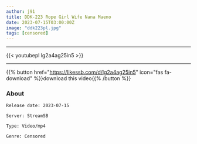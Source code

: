 ```yaml
---
author: j91
title: DDK-223 Rope Girl Wife Nana Maeno
date: 2023-07-15T03:00:00Z
image: "ddk223pl.jpg"
tags: [censored]
---
```

___

{{< youtubepl lg2a4ag25in5 >}}
___

{{% button href="https://likessb.com/d/lg2a4ag25in5" icon="fas fa-download" %}}download this video{{% /button %}}
### About

`Release date: 2023-07-15`

`Server: StreamSB`

`Type: Video/mp4`

`Genre:	Censored`